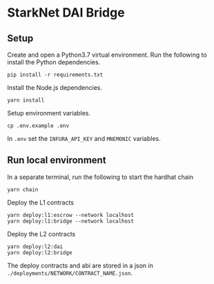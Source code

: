 # StarkNet DAI Bridge

## Setup

Create and open a Python3.7 virtual environment. Run the following to install the Python dependencies.
```
pip install -r requirements.txt
```

Install the Node.js dependencies.
```
yarn install
```

Setup environment variables.
```
cp .env.example .env
```

In `.env` set the `INFURA_API_KEY` and `MNEMONIC` variables.


## Run local environment
In a separate terminal, run the following to start the hardhat chain
```
yarn chain
```

Deploy the L1 contracts
```
yarn deploy:l1:escrow --network localhost
yarn deploy:l1:bridge --network localhost
```


Deploy the L2 contracts
```
yarn deploy:l2:dai
yarn deploy:l2:bridge
```


The deploy contracts and abi are stored in a json in `./deployments/NETWORK/CONTRACT_NAME.json`.
